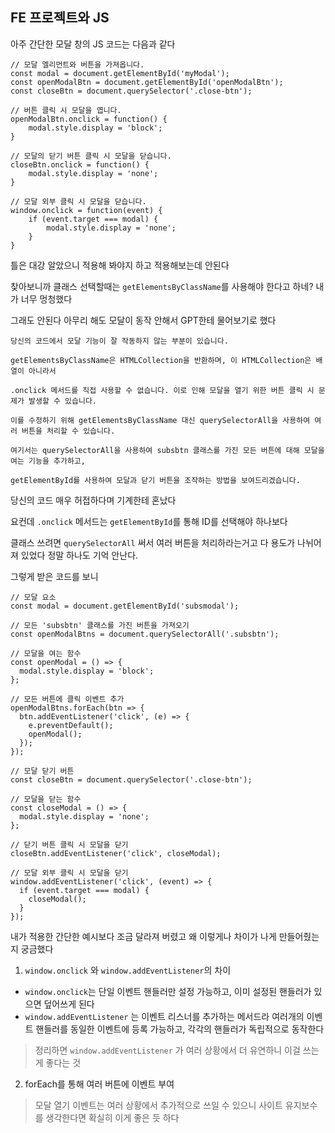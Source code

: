 ## FE 프로젝트와 JS

아주 간단한 모달 창의 JS 코드는 다음과 같다

```
// 모달 엘리먼트와 버튼을 가져옵니다.
const modal = document.getElementById('myModal');
const openModalBtn = document.getElementById('openModalBtn');
const closeBtn = document.querySelector('.close-btn');

// 버튼 클릭 시 모달을 엽니다.
openModalBtn.onclick = function() {
    modal.style.display = 'block';
}

// 모달의 닫기 버튼 클릭 시 모달을 닫습니다.
closeBtn.onclick = function() {
    modal.style.display = 'none';
}

// 모달 외부 클릭 시 모달을 닫습니다.
window.onclick = function(event) {
    if (event.target === modal) {
        modal.style.display = 'none';
    }
}
```

틀은 대강 알았으니 적용해 봐야지 하고 적용해보는데 안된다

찾아보니까 클래스 선택할때는 `getElementsByClassName`를 사용해야 한다고 하네? 내가 너무 멍청했다

그래도 안된다 아무리 해도 모달이 동작 안해서 GPT한테 물어보기로 했다

```
당신의 코드에서 모달 기능이 잘 작동하지 않는 부분이 있습니다. 

getElementsByClassName은 HTMLCollection을 반환하며, 이 HTMLCollection은 배열이 아니라서 

.onclick 메서드를 직접 사용할 수 없습니다. 이로 인해 모달을 열기 위한 버튼 클릭 시 문제가 발생할 수 있습니다. 

이를 수정하기 위해 getElementsByClassName 대신 querySelectorAll을 사용하여 여러 버튼을 처리할 수 있습니다.

여기서는 querySelectorAll을 사용하여 subsbtn 클래스를 가진 모든 버튼에 대해 모달을 여는 기능을 추가하고, 

getElementById를 사용하여 모달과 닫기 버튼을 조작하는 방법을 보여드리겠습니다.
```

당신의 코드 매우 허접하다며 기계한테 혼났다

요컨데 `.onclick` 메서드는 `getElementById`를 통해 ID를 선택해야 하나보다 

클래스 쓰려면 `querySelectorAll` 써서 여러 버튼을 처리하라는거고 다 용도가 나뉘어져 있었다 정말 하나도 기억 안난다.

그렇게 받은 코드를 보니

```
// 모달 요소
const modal = document.getElementById('subsmodal');

// 모든 'subsbtn' 클래스를 가진 버튼을 가져오기
const openModalBtns = document.querySelectorAll('.subsbtn');

// 모달을 여는 함수
const openModal = () => {
  modal.style.display = 'block';
};

// 모든 버튼에 클릭 이벤트 추가
openModalBtns.forEach(btn => {
  btn.addEventListener('click', (e) => {
    e.preventDefault();
    openModal();
  });
});

// 모달 닫기 버튼
const closeBtn = document.querySelector('.close-btn');

// 모달을 닫는 함수
const closeModal = () => {
  modal.style.display = 'none';
};

// 닫기 버튼 클릭 시 모달을 닫기
closeBtn.addEventListener('click', closeModal);

// 모달 외부 클릭 시 모달을 닫기
window.addEventListener('click', (event) => {
  if (event.target === modal) {
    closeModal();
  }
});
```

내가 적용한 간단한 예시보다 조금 달라져 버렸고 왜 이렇게나 차이가 나게 만들어줬는지 궁금했다

1. `window.onclick` 와 `window.addEventListener`의 차이
  * `window.onclick`는 단일 이벤트 핸들러만 설정 가능하고, 이미 설정된 핸들러가 있으면 덮어쓰게 된다
  * `window.addEventListener` 는 이벤트 리스너를 추가하는 메서드라 여러개의 이벤트 핸들러를 동일한 이벤트에 등록 가능하고, 각각의 핸들러가 독립적으로 동작한다
> 정리하면 `window.addEventListener` 가 여러 상황에서 더 유연하니 이걸 쓰는게 좋다는 것

2. forEach를 통해 여러 버튼에 이벤트 부여
> 모달 열기 이벤트는 여러 상황에서 추가적으로 쓰일 수 있으니 사이트 유지보수를 생각한다면 확실히 이게 좋은 듯 하다
